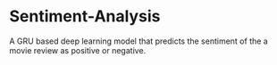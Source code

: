 # Sentiment-Analysis

A GRU based deep learning model that predicts the sentiment of the a movie review as positive or negative.
